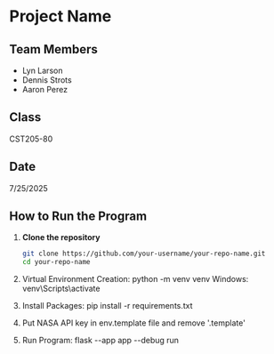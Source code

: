 # Project Name

## Team Members
- Lyn Larson
- Dennis Strots
- Aaron Perez

## Class
CST205-80

## Date
7/25/2025

## How to Run the Program

1. **Clone the repository**  
    ```bash
    git clone https://github.com/your-username/your-repo-name.git
    cd your-repo-name

2.  Virtual Environment Creation: 
    python -m venv venv
    Windows: venv\Scripts\activate

3.  Install Packages:
    pip install -r requirements.txt

4.  Put NASA API key in env.template file and remove '.template'

5.  Run Program:
    flask --app app --debug run